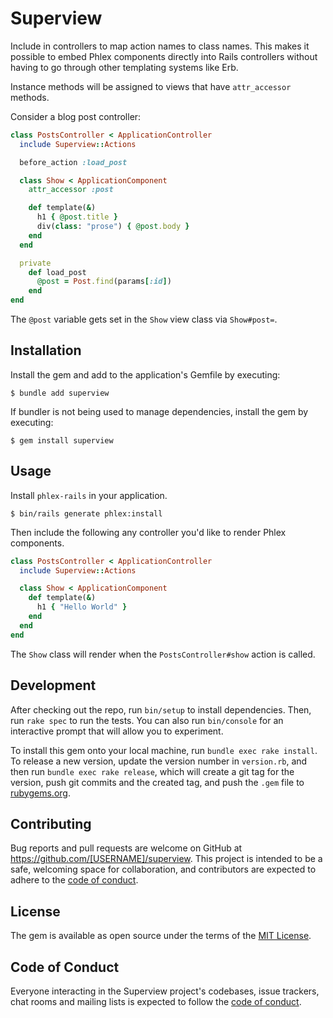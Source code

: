 # Superview

Include in controllers to map action names to class names. This makes it possible to embed Phlex components directly into Rails controllers without having to go through other templating systems like Erb.

Instance methods will be assigned to views that have `attr_accessor` methods.

Consider a blog post controller:

```ruby
class PostsController < ApplicationController
  include Superview::Actions

  before_action :load_post

  class Show < ApplicationComponent
    attr_accessor :post

    def template(&)
      h1 { @post.title }
      div(class: "prose") { @post.body }
    end
  end

  private
    def load_post
      @post = Post.find(params[:id])
    end
end
```

The `@post` variable gets set in the `Show` view class via `Show#post=`.

## Installation

Install the gem and add to the application's Gemfile by executing:

    $ bundle add superview

If bundler is not being used to manage dependencies, install the gem by executing:

    $ gem install superview

## Usage

Install `phlex-rails` in your application.

    $ bin/rails generate phlex:install

Then include the following any controller you'd like to render Phlex components.

```ruby
class PostsController < ApplicationController
  include Superview::Actions

  class Show < ApplicationComponent
    def template(&)
      h1 { "Hello World" }
    end
  end
end
```

The `Show` class will render when the `PostsController#show` action is called.

## Development

After checking out the repo, run `bin/setup` to install dependencies. Then, run `rake spec` to run the tests. You can also run `bin/console` for an interactive prompt that will allow you to experiment.

To install this gem onto your local machine, run `bundle exec rake install`. To release a new version, update the version number in `version.rb`, and then run `bundle exec rake release`, which will create a git tag for the version, push git commits and the created tag, and push the `.gem` file to [rubygems.org](https://rubygems.org).

## Contributing

Bug reports and pull requests are welcome on GitHub at https://github.com/[USERNAME]/superview. This project is intended to be a safe, welcoming space for collaboration, and contributors are expected to adhere to the [code of conduct](https://github.com/[USERNAME]/superview/blob/main/CODE_OF_CONDUCT.md).

## License

The gem is available as open source under the terms of the [MIT License](https://opensource.org/licenses/MIT).

## Code of Conduct

Everyone interacting in the Superview project's codebases, issue trackers, chat rooms and mailing lists is expected to follow the [code of conduct](https://github.com/[USERNAME]/superview/blob/main/CODE_OF_CONDUCT.md).
